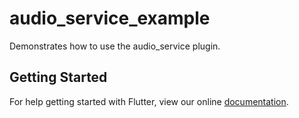 # audio_service_example

Demonstrates how to use the audio_service plugin.

## Getting Started

For help getting started with Flutter, view our online
[documentation](https://flutter.io/).

